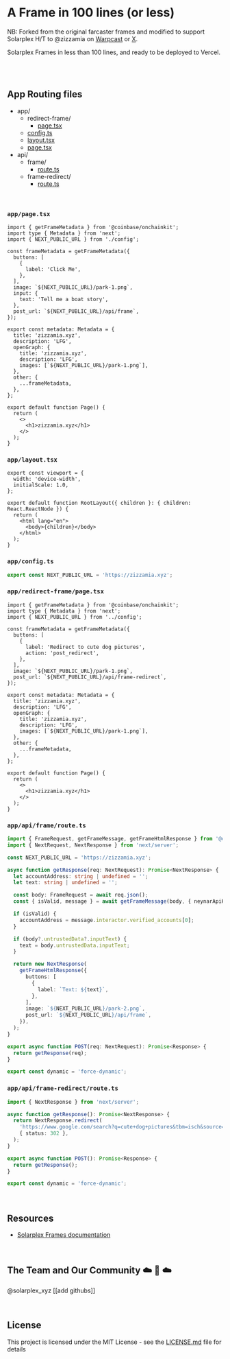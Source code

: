 # A Frame in 100 lines (or less)

NB: Forked from the original farcaster frames and modified to support Solarplex
H/T to @zizzamia on [Warpcast](https://warpcast.com/zizzamia) or [X](https://twitter.com/Zizzamia).


Solarplex Frames in less than 100 lines, and ready to be deployed to Vercel.

<br />

<br />

## App Routing files

- app/
  - redirect-frame/
    - [page.tsx](https://github.com/Zizzamia/a-frame-in-100-lines?tab=readme-ov-file#appredirect-framepagetsx)
  - [config.ts](https://github.com/Zizzamia/a-frame-in-100-lines?tab=readme-ov-file#appconfigts)
  - [layout.tsx](https://github.com/Zizzamia/a-frame-in-100-lines?tab=readme-ov-file#applayouttsx)
  - [page.tsx](https://github.com/Zizzamia/a-frame-in-100-lines?tab=readme-ov-file#apppagetsx)
- api/
  - frame/
    - [route.ts](https://github.com/Zizzamia/a-frame-in-100-lines?tab=readme-ov-file#appapiframeroutets)
  - frame-redirect/
    - [route.ts](https://github.com/Zizzamia/a-frame-in-100-lines?tab=readme-ov-file#appapiframe-redirectroutets)

<br />

### `app/page.tsx`

```tsx
import { getFrameMetadata } from '@coinbase/onchainkit';
import type { Metadata } from 'next';
import { NEXT_PUBLIC_URL } from './config';

const frameMetadata = getFrameMetadata({
  buttons: [
    {
      label: 'Click Me',
    },
  ],
  image: `${NEXT_PUBLIC_URL}/park-1.png`,
  input: {
    text: 'Tell me a boat story',
  },
  post_url: `${NEXT_PUBLIC_URL}/api/frame`,
});

export const metadata: Metadata = {
  title: 'zizzamia.xyz',
  description: 'LFG',
  openGraph: {
    title: 'zizzamia.xyz',
    description: 'LFG',
    images: [`${NEXT_PUBLIC_URL}/park-1.png`],
  },
  other: {
    ...frameMetadata,
  },
};

export default function Page() {
  return (
    <>
      <h1>zizzamia.xyz</h1>
    </>
  );
}
```

### `app/layout.tsx`

```tsx
export const viewport = {
  width: 'device-width',
  initialScale: 1.0,
};

export default function RootLayout({ children }: { children: React.ReactNode }) {
  return (
    <html lang="en">
      <body>{children}</body>
    </html>
  );
}
```

### `app/config.ts`
```ts
export const NEXT_PUBLIC_URL = 'https://zizzamia.xyz';
```

### `app/redirect-frame/page.tsx`
```tsx
import { getFrameMetadata } from '@coinbase/onchainkit';
import type { Metadata } from 'next';
import { NEXT_PUBLIC_URL } from '../config';

const frameMetadata = getFrameMetadata({
  buttons: [
    {
      label: 'Redirect to cute dog pictures',
      action: 'post_redirect',
    },
  ],
  image: `${NEXT_PUBLIC_URL}/park-1.png`,
  post_url: `${NEXT_PUBLIC_URL}/api/frame-redirect`,
});

export const metadata: Metadata = {
  title: 'zizzamia.xyz',
  description: 'LFG',
  openGraph: {
    title: 'zizzamia.xyz',
    description: 'LFG',
    images: [`${NEXT_PUBLIC_URL}/park-1.png`],
  },
  other: {
    ...frameMetadata,
  },
};

export default function Page() {
  return (
    <>
      <h1>zizzamia.xyz</h1>
    </>
  );
}
```

### `app/api/frame/route.ts`

```ts
import { FrameRequest, getFrameMessage, getFrameHtmlResponse } from '@coinbase/onchainkit';
import { NextRequest, NextResponse } from 'next/server';

const NEXT_PUBLIC_URL = 'https://zizzamia.xyz';

async function getResponse(req: NextRequest): Promise<NextResponse> {
  let accountAddress: string | undefined = '';
  let text: string | undefined = '';

  const body: FrameRequest = await req.json();
  const { isValid, message } = await getFrameMessage(body, { neynarApiKey: 'NEYNAR_ONCHAIN_KIT' });

  if (isValid) {
    accountAddress = message.interactor.verified_accounts[0];
  }

  if (body?.untrustedData?.inputText) {
    text = body.untrustedData.inputText;
  }

  return new NextResponse(
    getFrameHtmlResponse({
      buttons: [
        {
          label: `Text: ${text}`,
        },
      ],
      image: `${NEXT_PUBLIC_URL}/park-2.png`,
      post_url: `${NEXT_PUBLIC_URL}/api/frame`,
    }),
  );
}

export async function POST(req: NextRequest): Promise<Response> {
  return getResponse(req);
}

export const dynamic = 'force-dynamic';
```

### `app/api/frame-redirect/route.ts`

```ts
import { NextResponse } from 'next/server';

async function getResponse(): Promise<NextResponse> {
  return NextResponse.redirect(
    'https://www.google.com/search?q=cute+dog+pictures&tbm=isch&source=lnms',
    { status: 302 },
  );
}

export async function POST(): Promise<Response> {
  return getResponse();
}

export const dynamic = 'force-dynamic';
```

<br />

## Resources

- [Solarplex Frames documentation](https://docs.solarplex.xyz)

<br />

## The Team and Our Community ☁️ 🌁 ☁️

@solarplex_xyz
[[add githubs]]

<br />

## License

This project is licensed under the MIT License - see the [LICENSE.md](LICENSE.md) file for details
